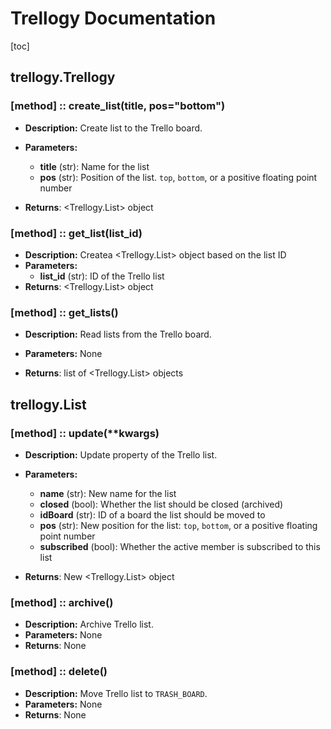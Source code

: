 # Trellogy Documentation

[toc]

## trellogy.Trellogy

### [method] :: create_list(title, pos="bottom")

- **Description:** Create list to the Trello board.
- **Parameters:**
  - **title** (str):  Name for the list
  - **pos** (str): Position of the list. `top`, `bottom`, or a positive floating point number

- **Returns**: &lt;Trellogy.List&gt; object

### [method] :: get_list(list_id)

- **Description:** Createa <Trellogy.List> object based on the list ID
- **Parameters:**
  - **list_id** (str): ID of the Trello list
- **Returns**: <Trellogy.List> object

### [method] :: get_lists()

- **Description:** Read lists from  the Trello  board.

- **Parameters:** None

- **Returns**: list of <Trellogy.List> objects

  

## trellogy.List

### [method] :: update(**kwargs)

- **Description:** Update property of the Trello list.
- **Parameters:**
  - **name** (str): New name for the list
  - **closed** (bool): Whether the list should be closed (archived)
  - **idBoard** (str): ID of a board the list should be moved to
  - **pos** (str): New position for the list: `top`, `bottom`, or a positive floating point number
  - **subscribed** (bool): Whether the active member is subscribed to this list 

- **Returns**: New &lt;Trellogy.List&gt; object

### [method] :: archive()

- **Description:** Archive Trello list.
- **Parameters:** None
- **Returns**: None

### [method] :: delete()

- **Description:** Move Trello list to `TRASH_BOARD`.
- **Parameters:** None
- **Returns**: None